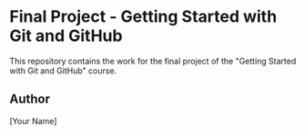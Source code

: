 # Final Project - Getting Started with Git and GitHub

This repository contains the work for the final project of the "Getting Started with Git and GitHub" course.

## Author

[Your Name]
